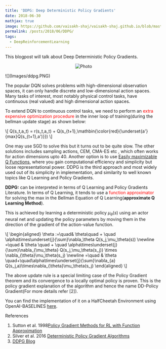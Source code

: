 ```yaml
---
title: 'DDPG: Deep Deterministic Policy Gradients'
date: 2018-06-30
mathjax: true
image: https://github.com/vaisakh-shaj/vaisakh-shaj.github.io/blob/master/_posts/Images/ddpg.png
permalink: /posts/2018/06/DDPG/
tags:
  - DeepReinforcementLearning
---
```


This blogpost will talk about Deep Deterministic Policy Gradients.


<p align="center">
  <img src="https://github.com/vaisakh-shaj/vaisakh-shaj.github.io/blob/master/_posts/Images/ddpg.png?raw=true" alt="Photo" style="width: 450px;"/>
</p>
![](Images/ddpg.PNG)

The popular DQN solves problems with high-dimensional observation spaces, it can only handle
discrete and low-dimensional action spaces. Many tasks of interest, most notably physical control
tasks, have continuous (real valued) and high dimensional action spaces.

To extend DQN to continuous control tasks, we need to perform an <span style="color:#FF0000">extra expensive optimization procedure</span> in the inner loop of training(during the bellman update stage) as shown below:

\\[
Q(s_t,a_t) = r(s_t,a_t) + Q(s_{t+1},\mathbin{\color{red}{\underset{a'}{max}Q(s_{t+1},a')}})
\\]

One may use SGD to solve this but it turns out to be quite slow. The other solutions includes sampling actions, CEM, CMA-ES etc , which often works for action dimensions upto 40. Another option is to use [Easily maximizable Q Functions](https://arxiv.org/pdf/1603.00748.pdf), where you gain computational efficiency and simplicity but loose representational power. DDPG is the third approach and most widely used out of its simplicity in implementation, and similarity to well known topics like Q Learning and Policy Gradients.


**DDPG:** can be interpreted in terms of Q Learning and Policy Gradients Literature. In terms of Q Learning, it tends to use a <span style="color:#FF0000">function approximator</span>  for solving the max in the Bellman Equation of Q Learning(**approximate Q Learning Method**).

This is achieved by learning a deterministic policy $\mu_{\theta}(s)$ using an actor neural net
 and updating the policy parameters by moving them in the direction of the gradient of the action-value function.

\\[
\begin{aligned}
\theta :=\quad&  \theta\quad + \quad \alpha\times\underset{j}{\sum}\nabla_\theta Q(s_j,\mu_\theta(s)) \newline
=\quad & \theta \quad + \quad \alpha\times\underset{j}{\sum}\nabla_{\mu_\theta} Q(s_j,\mu_\theta(s_j)) \times \nabla_{\theta}\mu_\theta(s_j)  \newline
 =\quad & \theta \quad+\quad\alpha\times\underset{j}{\sum}\nabla_{a} Q(s_j,a)\times\nabla_{\theta}\mu_\theta(s_j)
 \end{aligned}
\\]

The above update rule is a special limiting case of the Policy Gradient theorem and its convergence to a locally optimal policy is proven. This is the policy gradient explanation of the algorithm and hence the name DD-Policy Gradient(For more details refer [2]).

You can find the implementation of it on a HalfCheetah Environment using OpenAI-BASELINES [here](https://github.com/vaisakh-shaj/DeepReinforcementLearning/).



References
1. Sutton et al. 1998[Policy Gradient Methods for RL with Function Approximation]( https://papers.nips.cc/paper/1713-policy-gradient-methods-for-reinforcement-learning-with-function-approximation.pdf)
2. Silver et al. 2016 [Deterministic Policy Gradient Algorithms
  ](http://proceedings.mlr.press/v32/silver14.pdf)
3. [DDPG Blog](http://pemami4911.github.io/blog/2016/08/21/ddpg-rl.html)
